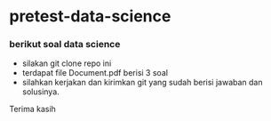 # pretest-data-science

### berikut soal data science

- silakan git clone repo ini
- terdapat file Document.pdf berisi 3 soal
- silahkan kerjakan dan kirimkan git yang sudah berisi jawaban dan solusinya.

Terima kasih

